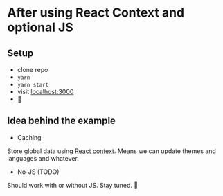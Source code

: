 # After using React Context and optional JS

## Setup

- clone repo
- `yarn`
- `yarn start`
- visit [localhost:3000](http://localhost:3000)
- 🚀

## Idea behind the example

- Caching

Store global data using [React context](https://reactjs.org/docs/context.html).
Means we can update themes and languages and whatever.

- No-JS (TODO)

Should work with or without JS. Stay tuned. 👷‍
